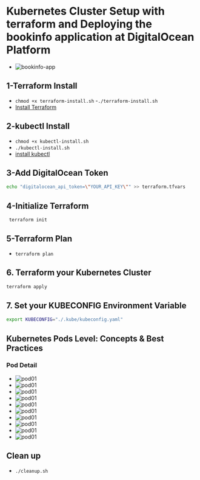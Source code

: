 # Kubernetes Cluster Setup with terraform and Deploying the bookinfo application at DigitalOcean Platform
- ![bookinfo-app](/images/assets/withistio.svg)

## 1-Terraform Install
- `chmod +x terraform-install.sh`
-`./terraform-install.sh`
- [Install Terraform](/k8s-cluster-setup-using-terraform-at-digitalocean/terraform-install.sh)

## 2-kubectl Install
- `chmod +x kubectl-install.sh`
- `./kubectl-install.sh`
- [install kubectl](/k8s-cluster-setup-using-terraform-at-digitalocean/kubectl-install.sh)

## 3-Add DigitalOcean Token
```bash
echo "digitalocean_api_token=\"YOUR_API_KEY\"" >> terraform.tfvars
```

## 4-Initialize Terraform
```bash
 terraform init
```
## 5-Terraform Plan
- `terraform plan`

## 6. Terraform your Kubernetes Cluster
```bash
terraform apply
```

## 7. Set your KUBECONFIG Environment Variable

```bash
export KUBECONFIG="./.kube/kubeconfig.yaml"
```


## Kubernetes Pods Level: Concepts & Best Practices
### Pod Detail
- ![pod01](/bookinfo-app/imgs/Kubernetes%20Pods%20Level%20Understanding-1.jpg)
- ![pod01](/bookinfo-app/imgs/Kubernetes%20Pods%20Level%20Understanding-2.jpg)
- ![pod01](/bookinfo-app/imgs/Kubernetes%20Pods%20Level%20Understanding-3.jpg)
- ![pod01](/bookinfo-app/imgs/Kubernetes%20Pods%20Level%20Understanding-4.jpg)
- ![pod01](/bookinfo-app/imgs/Kubernetes%20Pods%20Level%20Understanding-5.jpg)
- ![pod01](/bookinfo-app/imgs/Kubernetes%20Pods%20Level%20Understanding-6.jpg)
- ![pod01](/bookinfo-app/imgs/Kubernetes%20Pods%20Level%20Understanding-7.jpg)
- ![pod01](/bookinfo-app/imgs/Kubernetes%20Pods%20Level%20Understanding-8.jpg)
- ![pod01](/bookinfo-app/imgs/Kubernetes%20Pods%20Level%20Understanding-9.jpg)
- ![pod01](/bookinfo-app/imgs/Kubernetes%20Pods%20Level%20Understanding-10.jpg)

## Clean up

- `./cleanup.sh`